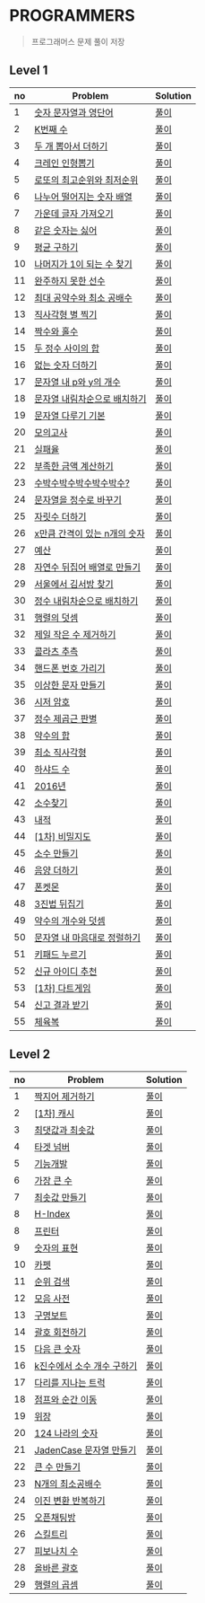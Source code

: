 # PROGRAMMERS 
> 프로그래머스 문제 풀이 저장

## Level 1
no|Problem|Solution
---|---|---
1|[숫자 문자열과 영단어](https://programmers.co.kr/learn/courses/30/lessons/81301?language=javascript)|[풀이](./Level_1/숫자문자열과영단어/solution.js)
2|[K번째 수](https://programmers.co.kr/learn/courses/30/lessons/42748?language=javascript)|[풀이](./Level_1/K번째수/solution.js)
3|[두 개 뽑아서 더하기](https://programmers.co.kr/learn/courses/30/lessons/68644?language=javascript)|[풀이](./Level_1/두개뽑아서더하기/solution.js)
4|[크레인 인형뽑기](https://programmers.co.kr/learn/courses/30/lessons/64061?language=javascript)|[풀이](./Level_1/크레인인형뽑기/solution.js)
5|[로또의 최고순위와 최저순위](https://programmers.co.kr/learn/courses/30/lessons/77484?language=javascript)|[풀이](./Level_1/로또의최고순위와최저순위/solution.js)
6|[나누어 떨어지는 숫자 배열](https://programmers.co.kr/learn/courses/30/lessons/12910?language=javascript)|[풀이](./Level_1/나누어떨어지는숫자배열/solution.js)
7|[가운데 글자 가져오기](https://programmers.co.kr/learn/courses/30/lessons/12903?language=javascript)|[풀이](./Level_1/가운데글자가져오기/solution.js)
8|[같은 숫자는 싫어](https://programmers.co.kr/learn/courses/30/lessons/12906?language=javascript)|[풀이](./Level_1/같은숫자는싫어/solution.js)
9|[평균 구하기](https://programmers.co.kr/learn/courses/30/lessons/12944?language=javascript)|[풀이](./Level_1/평균구하기/solution.js)
10|[나머지가 1이 되는 수 찾기](https://programmers.co.kr/learn/courses/30/lessons/87389?language=javascript)|[풀이](./Level_1/나머지가1이되는수찾기/solution.js)
11|[완주하지 못한 선수](https://programmers.co.kr/learn/courses/30/lessons/42576?language=javascript)|[풀이](./Level_1/완주하지못한선수/solution.js)
12|[최대 공약수와 최소 공배수](https://programmers.co.kr/learn/courses/30/lessons/12940?language=javascript)|[풀이](./Level_1/최대공약수와최소공배수/solution.js)
13|[직사각형 별 찍기](https://programmers.co.kr/learn/courses/30/lessons/12969?language=javascript)|[풀이](./Level_1/직사각형별찍기/solution.js)
14|[짝수와 홀수](https://programmers.co.kr/learn/courses/30/lessons/12937?language=javascript)|[풀이](./Level_1/짝수와홀수/solution.js)
15|[두 정수 사이의 합](https://programmers.co.kr/learn/courses/30/lessons/12912?language=javascript)|[풀이](./Level_1/두정수사이의합/solution.js)
16|[없는 숫자 더하기](https://programmers.co.kr/learn/courses/30/lessons/86051?language=javascript)|[풀이](./Level_1/없는숫자더하기/solution.js)
17|[문자열 내 p와 y의 개수](https://programmers.co.kr/learn/courses/30/lessons/12916?language=javascript)|[풀이](./Level_1/문자열내p와y의개수/solution.js)
18|[문자열 내림차순으로 배치하기](https://programmers.co.kr/learn/courses/30/lessons/12917?language=javascript)|[풀이](./Level_1/문자열내림차수능로배치하기/solution.js)
19|[문자열 다루기 기본](https://programmers.co.kr/learn/courses/30/lessons/12918?language=javascript)|[풀이](./Level_1/문자열다루기기본/solution.js)
20|[모의고사](https://programmers.co.kr/learn/courses/30/lessons/42840?language=javascript)|[풀이](./Level_1/모의고사/solution.js)
21|[실패율](https://programmers.co.kr/learn/courses/30/lessons/42889?language=javascript)|[풀이](./Level_1/실패율/solution.js)
22|[부족한 금액 계산하기](https://programmers.co.kr/learn/courses/30/lessons/82612?language=javascript)|[풀이](./Level_1/부족한금액계산하기/solution.js)
23|[수박수박수박수박수박수?](https://programmers.co.kr/learn/courses/30/lessons/12922?language=javascript)|[풀이](./Level_1/수박수박수박수박수박수/solution.js)
24|[문자열을 정수로 바꾸기](https://programmers.co.kr/learn/courses/30/lessons/12925?language=javascript)|[풀이](./Level_1/문자열을정수로바꾸기/solution.js)
25|[자릿수 더하기](https://programmers.co.kr/learn/courses/30/lessons/12931?language=javascript)|[풀이](./Level_1/자릿수더하기/solution.js)
26|[x만큼 간격이 있는 n개의 숫자](https://programmers.co.kr/learn/courses/30/lessons/12954?language=javascript)|[풀이](./Level_1/x만큼간격이있는n개의숫자/solution.js)
27|[예산](https://programmers.co.kr/learn/courses/30/lessons/12982?language=javascript)|[풀이](./Level_1/예산/solution.js)
28|[자연수 뒤집어 배열로 만들기](https://programmers.co.kr/learn/courses/30/lessons/12932?language=javascript)|[풀이](./Level_1/자연수뒤집어배열로만들기/solution.js)
29|[서울에서 김서방 찾기](https://programmers.co.kr/learn/courses/30/lessons/12919?language=javascript)|[풀이](./Level_1/서울에서김서방찾기/solution.js)
30|[정수 내림차순으로 배치하기](https://programmers.co.kr/learn/courses/30/lessons/12933?language=javascript)|[풀이](./Level_1/정수내림차순으로배치하기/solution.js)
31|[행렬의 덧셈](https://programmers.co.kr/learn/courses/30/lessons/12950?language=javascript)|[풀이](./Level_1/행렬의덧셈/solution.js)
32|[제일 작은 수 제거하기](https://programmers.co.kr/learn/courses/30/lessons/12935?language=javascript)|[풀이](./Level_1/제일작은수제거하기/solution.js)
33|[콜라츠 추측](https://programmers.co.kr/learn/courses/30/lessons/12943?language=javascript)|[풀이](./Level_1/콜라츠추측/solution.js)
34|[핸드폰 번호 가리기](https://programmers.co.kr/learn/courses/30/lessons/12948?language=javascript)|[풀이](./Level_1/핸드폰번호가리기/solution.js)
35|[이상한 문자 만들기](https://programmers.co.kr/learn/courses/30/lessons/12930?language=javascript)|[풀이](./Level_1/이상한문자만들기/solution.js)
36|[시저 암호](https://programmers.co.kr/learn/courses/30/lessons/12926?language=javascript)|[풀이](./Level_1/시저암호/solution.js)
37|[정수 제곱근 판별](https://programmers.co.kr/learn/courses/30/lessons/12934?language=javascript)|[풀이](./Level_1/정수제곱근판별/solution.js)
38|[약수의 합](https://programmers.co.kr/learn/courses/30/lessons/12928?language=javascript)|[풀이](./Level_1/약수의합/solution.js)
39|[최소 직사각형](https://programmers.co.kr/learn/courses/30/lessons/86491?language=javascript)|[풀이](./Level_1/최소직사각형/solution.js)
40|[하샤드 수](https://programmers.co.kr/learn/courses/30/lessons/12947?language=javascript)|[풀이](./Level_1/하샤드수/solution.js)
41|[2016년](https://programmers.co.kr/learn/courses/30/lessons/12901?language=javascript)|[풀이](./Level_1/2016년/solution.js)
42|[소수찾기](https://programmers.co.kr/learn/courses/30/lessons/12921?language=javascript)|[풀이](./Level_1/소수찾기/solution.js)
43|[내적](https://programmers.co.kr/learn/courses/30/lessons/70128?language=javascript)|[풀이](./Level_1/내적/solution.js)
44|[[1차] 비밀지도](https://programmers.co.kr/learn/courses/30/lessons/17681?language=javascript)|[풀이](./Level_1/[1차]비밀지도/solution.js)
45|[소수 만들기](https://programmers.co.kr/learn/courses/30/lessons/12977?language=javascript)|[풀이](./Level_1/소수만들기/solution.js)
46|[음양 더하기](https://programmers.co.kr/learn/courses/30/lessons/76501?language=javascript)|[풀이](./Level_1/음양더하기/solution.js)
47|[폰켓몬](https://programmers.co.kr/learn/courses/30/lessons/1845?language=javascript)|[풀이](./Level_1/폰켓몬/solution.js)
48|[3진법 뒤집기](https://programmers.co.kr/learn/courses/30/lessons/68935?language=javascript)|[풀이](./Level_1/3진법뒤집기/solution.js)
49|[약수의 개수와 덧셈](https://programmers.co.kr/learn/courses/30/lessons/77884?language=javascript)|[풀이](./Level_1/약수의개수와덧셈/solution.js)
50|[문자열 내 마음대로 정럴하기](https://programmers.co.kr/learn/courses/30/lessons/12915?language=javascript)|[풀이](./Level_1/문자열내마음대로정렬하기/solution.js)
51|[키패드 누르기](https://programmers.co.kr/learn/courses/30/lessons/67256?language=javascript)|[풀이](./Level_1/키패드누르기/solution.js)
52|[신규 아이디 추천](https://programmers.co.kr/learn/courses/30/lessons/72410?language=javascript)|[풀이](./Level_1/신규아이디추천/solution.js)
53|[[1차] 다트게임](https://programmers.co.kr/learn/courses/30/lessons/17682?language=javascript)|[풀이](./Level_1/[1차]다트게임/solution.js)
54|[신고 결과 받기](https://programmers.co.kr/learn/courses/30/lessons/92334?language=javascript)|[풀이](./Level_1/신고결과받기/solution.js)
55|[체육복](https://programmers.co.kr/learn/courses/30/lessons/42862?language=javascript)|[풀이](./Level_1/체육복/solution.js)

## Level 2
no|Problem|Solution
---|---|---
1|[짝지어 제거하기](https://programmers.co.kr/learn/courses/30/lessons/12973?language=javascript)|[풀이](./Level_2/짝지어제거하기/solution.js)
2|[[1차] 캐시](https://programmers.co.kr/learn/courses/30/lessons/17680?language=javascript)|[풀이](./Level_2/[1차]캐시/solution.js)
3|[최댓값과 최솟값](https://programmers.co.kr/learn/courses/30/lessons/12939?language=javascript)|[풀이](./Level_2/최댓값과최솟값/solution.js)
4|[타겟 넘버](https://programmers.co.kr/learn/courses/30/lessons/43165?language=javascript)|[풀이](./Level_2/타겟넘버/solution.js)
5|[기능개발](https://programmers.co.kr/learn/courses/30/lessons/42586?language=javascript)|[풀이](./Level_2/기능개발/solution.js)
6|[가장 큰 수](https://programmers.co.kr/learn/courses/30/lessons/42746?language=javascript)|[풀이](./Level_2/가장큰수/solution.js)
7|[최솟값 만들기](https://programmers.co.kr/learn/courses/30/lessons/12941?language=javascript)|[풀이](./Level_2/최솟값만들기/solution.js)
8|[H-Index](https://programmers.co.kr/learn/courses/30/lessons/42747?language=javascript)|[풀이](./Level_2/H-Index/solution.js)
8|[프린터](https://programmers.co.kr/learn/courses/30/lessons/42587?language=javascript)|[풀이](./Level_2/프린터/solution.js)
9|[숫자의 표현](https://programmers.co.kr/learn/courses/30/lessons/12924?language=javascript)|[풀이](./Level_2/숫자의표현/solution.js)
10|[카펫](https://programmers.co.kr/learn/courses/30/lessons/42842?language=javascript)|[풀이](./Level_2/카펫/solution.js)
11|[순위 검색](https://programmers.co.kr/learn/courses/30/lessons/72412?language=javascript)|[풀이](./Level_2/순위검색/solution.js)
12|[모음 사전](https://programmers.co.kr/learn/courses/30/lessons/84512?language=javascript)|[풀이](./Level_2/모음사전/solution.js)
13|[구명보트](https://programmers.co.kr/learn/courses/30/lessons/42885?language=javascript)|[풀이](./Level_2/구명보트/solution.js)
14|[괄호 회전하기](https://programmers.co.kr/learn/courses/30/lessons/76502?language=javascript)|[풀이](./Level_2/괄호회전하기/solution.js)
15|[다음 큰 숫자](https://programmers.co.kr/learn/courses/30/lessons/12911?language=javascript)|[풀이](./Level_2/다음큰숫자/solution.js)
16|[k진수에서 소수 개수 구하기](https://programmers.co.kr/learn/courses/30/lessons/92335?language=javascript)|[풀이](./Level_2/k진수에서소수개수구하기/solution.js)
17|[다리를 지나는 트럭](https://programmers.co.kr/learn/courses/30/lessons/42583?language=javascript)|[풀이](./Level_2/다리를지나는트럭/solution.js)
18|[점프와 순간 이동](https://programmers.co.kr/learn/courses/30/lessons/12980?language=javascript)|[풀이](./Level_2/점프와순간이동/solution.js)
19|[위장](https://programmers.co.kr/learn/courses/30/lessons/42578?language=javascript)|[풀이](./Level_2/위장/solution.js)
20|[124 나라의 숫자](https://programmers.co.kr/learn/courses/30/lessons/12899?language=javascript)|[풀이](./Level_2/124나라의숫자/solution.js)
21|[JadenCase 문자열 만들기](https://programmers.co.kr/learn/courses/30/lessons/12951?language=javascript)|[풀이](./Level_2/JadenCase문자열만들기/solution.js)
22|[큰 수 만들기](https://programmers.co.kr/learn/courses/30/lessons/42883?language=javascript)|[풀이](./Level_2/큰수만들기/solution.js)
23|[N개의 최소공배수](https://programmers.co.kr/learn/courses/30/lessons/12953?language=javascript)|[풀이](./Level_2/N개의최소공배수/solution.js)
24|[이진 변환 반복하기](https://programmers.co.kr/learn/courses/30/lessons/70129?language=javascript)|[풀이](./Level_2/이진변환반복하기/solution.js)
25|[오픈채팅방](https://programmers.co.kr/learn/courses/30/lessons/42888?language=javascript)|[풀이](./Level_2/오픈채팅방/solution.js)
26|[스킬트리](https://programmers.co.kr/learn/courses/30/lessons/49993?language=javascript)|[풀이](./Level_2/스킬트리/solution.js)
27|[피보나치 수](https://programmers.co.kr/learn/courses/30/lessons/12945?language=javascript)|[풀이](./Level_2/피보나치수/solution.js)
28|[올바른 괄호](https://programmers.co.kr/learn/courses/30/lessons/12909?language=javascript)|[풀이](./Level_2/올바른괄호/solution.js)
29|[행렬의 곱셈](https://programmers.co.kr/learn/courses/30/lessons/12949?language=javascript)|[풀이](./Level_2/행렬의곱셈/solution.js)